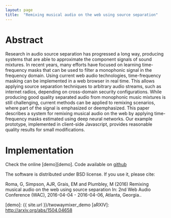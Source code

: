 ```yaml
---
layout: page
title:  "Remixing musical audio on the web using source separation"
---
```


Abstract
========

Research in audio source separation has progressed a long way, producing systems that are able to approximate the component signals of sound mixtures. In recent years, many efforts have focused on learning time-frequency masks that can be used to filter a monophonic signal in the frequency domain. Using current web audio technologies, time-frequency masking can be implemented in a web browser in real time. This allows applying source separation techniques to arbitrary audio streams, such as internet radios, depending on cross-domain security configurations. While producing good quality separated audio from monophonic music mixtures is still challenging, current methods can be applied to remixing scenarios, where part of the signal is emphasized or deemphasized. This paper describes a system for remixing musical audio on the web by applying time-frequency masks estimated using deep neural networks. Our example prototype, implemented in client-side Javascript, provides reasonable quality results for small modifications.


Implementation
==============
Check the online [demo][demo]. Code available on [github][repo]

The software is distributed under BSD license. If you use it, please cite:

Roma, G, Simpson, AJR, Grais, EM and Plumbley, M (2016) Remixing musical audio on the web using source separation In: 2nd Web Audio Conference (WAC), 2016-04-04 - 2016-04-06, Atlanta, Georgia..


[repo]: https://github.com/g-roma/twowaymixer
[demo]: {{ site.url }}/twowaymixer_demo
[aRXIV]: http://arxiv.org/abs/1504.04658
